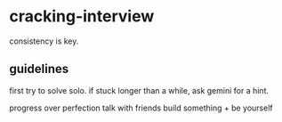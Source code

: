 # cracking-interview
consistency is key.

## guidelines
first try to solve solo.
if stuck longer than a while, ask gemini  for a hint.

progress over perfection
talk with friends
build something + be yourself

